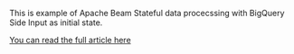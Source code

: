 This is example of Apache Beam Stateful data procecssing with BigQuery Side Input as initial state.

[You can read the full article here](https://medium.com/@dmitry.turchenkov/apache-beam-stateful-streaming-with-bigquery-side-input-b63d5f34e3fd)